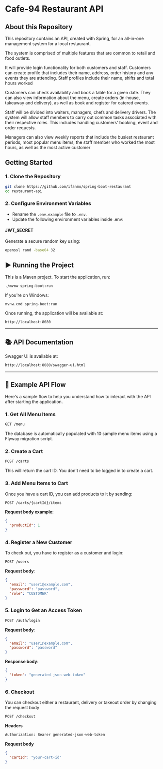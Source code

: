 # Cafe-94 Restaurant API

## About this Repository 

This repository contains an API, created with Spring, for an all-in-one management system for a local restaurant.

The system is comprised of multiple features that are common to retail and food outlets.

It will provide login functionality for both customers and staff. Customers can create profile that includes their name, address, 
order history and any events they are attending. Staff profiles include their name, shifts and total hours worked

Customers can check availability and book a table for a given date. They can also view information about the menu, create orders (in-house, takeaway and delivery),
as well as book and register for catered events.

Staff will be divided into waiters, managers, chefs and delivery drivers. The system will allow staff members to carry
out common tasks associated with their respective roles. This includes handling customers' booking, event and order requests. 

Managers can also view weekly reports that include the busiest restaurant periods, most popular menu items, the staff member who worked
the most hours, as well as the most active customer

## Getting Started

### 1. Clone the Repository

```bash
git clone https://github.com/ifanmo/spring-boot-restaurant
cd restaurant-api
```

### 2. Configure Environment Variables
- Rename the ``.env.example`` file to ``.env``.
- Update the following environment variables inside .env:

#### JWT_SECRET

Generate a secure random key using:

```bash
openssl rand -base64 32
```
## ▶️ Running the Project

This is a Maven project. To start the application, run:

```bash
./mvnw spring-boot:run
```

If you're on Windows:

```bash
mvnw.cmd spring-boot:run
```

Once running, the application will be available at:

```arduino
http://localhost:8080
```

---

## 📚 API Documentation

Swagger UI is available at:

```bash
http://localhost:8080/swagger-ui.html
```

---

## 🧪 Example API Flow

Here's a sample flow to help you understand how to interact with the API after starting the application.

### 1. Get All Menu Items

```bash
GET /menu
```

The database is automatically populated with 10 sample menu items using a Flyway migration script.

### 2. Create a Cart

```bash
POST /carts
```

This will return the cart ID. You don't need to be logged in to create a cart.

### 3. Add Menu Items to Cart

Once you have a cart ID, you can add products to it by sending:

```bash
POST /carts/{cartId}/items
```

**Request body example**:
```json
{
  "productId": 1
}
```

### 4. Register a New Customer
To check out, you have to register as a customer and login:

```bash
POST /users
```

**Request body**:

```json
{
  "email": "user1@example.com",
  "password": "password",
  "role": "CUSTOMER"
}
```

### 5. Login to Get an Access Token

```bash
POST /auth/login 
```

**Request body**:
```json
{
  "email": "user1@example.com",
  "password": "password"
}
```

**Response body**:
```json
{
  "token": "generated-json-web-token"
}
```

### 6. Checkout
You can checkout either a restaurant, delivery or takeout order by changing the request body

```bash
POST /checkout 
```

**Headers**
```bash
Authorization: Bearer generated-json-web-token
```

**Request body**
```json
{
  "cartId": "your-cart-id"
}
```
